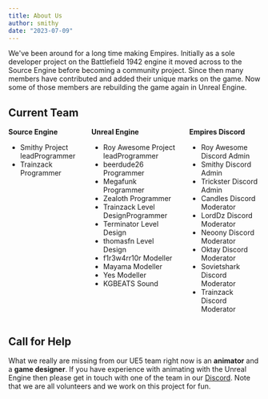 ```yaml
---
title: About Us
author: smithy
date: "2023-07-09"
---
```


We've been around for a long time making Empires. Initially as a sole developer project on the Battlefield 1942 engine it moved across to the Source Engine before becoming a community project. Since then many members have contributed and added their unique marks on the game. Now some of those members are rebuilding the game again in Unreal Engine.

## Current Team

<div class="columns team">
    <div class="column">
        <b>Source Engine</b>
        <ul>
            <li>Smithy <span class="tag projectlead">Project lead</span><span class="tag programmer">Programmer</span></li>
            <li>Trainzack <span class="tag programmer">Programmer</span></li>
        </ul>
    </div>
    <div class="column">
        <b>Unreal Engine</b>
        <ul>
            <li>Roy Awesome <span class="tag projectlead">Project lead</span><span class="tag programmer">Programmer</span></li>
            <li>beerdude26 <span class="tag programmer">Programmer</span></li>
            <li>Megafunk <span class="tag programmer">Programmer</span></li>
            <li>Zealoth <span class="tag programmer">Programmer</span></li>
            <li>Trainzack <span class="tag leveldesign">Level Design</span><span class="tag programmer">Programmer</span></li>
            <li>Terminator <span class="tag leveldesign">Level Design</span></li>
            <li>thomasfn <span class="tag leveldesign">Level Design</span></li>
            <li>f1r3w4rr10r <span class="tag modeller">Modeller</span></li>
            <li>Mayama <span class="tag modeller">Modeller</span></li>
            <li>Yes <span class="tag modeller">Modeller</span></li>
            <li>KGBEATS <span class="tag sound">Sound</span></li>
        </ul>
    </div>
    <div class="column">
        <b>Empires Discord</b>
        <ul>
            <li>Roy Awesome <span class="tag discordadmin">Discord Admin</span></li>
            <li>Smithy <span class="tag discordadmin">Discord Admin</span></li>
            <li>Trickster <span class="tag discordadmin">Discord Admin</span></li>
            <li>Candles <span class="tag discordmod">Discord Moderator</span></li>
            <li>LordDz <span class="tag discordmod">Discord Moderator</span></li>
            <li>Neoony <span class="tag discordmod">Discord Moderator</span></li>
            <li>Oktay <span class="tag discordmod">Discord Moderator</span></li>
            <li>Sovietshark <span class="tag discordmod">Discord Moderator</span></li>
            <li>Trainzack <span class="tag discordmod">Discord Moderator</span></li>
        </ul>
    </div>
</div>

## Call for Help

What we really are missing from our UE5 team right now is an **animator** and a **game designer**. If you have experience with animating with the Unreal Engine then please get in touch with one of the
team in our [Discord](https://discord.gg/EXwY2X7). Note that we are all volunteers and we work on this project for fun.